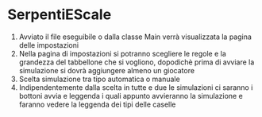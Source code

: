 # SerpentiEScale

1. Avviato il file eseguibile o dalla classe Main verrà visualizzata la pagina delle impostazioni
2. Nella pagina di impostazioni si potranno scegliere le regole e la grandezza del tabbellone che si vogliono, dopodichè prima di avviare la simulazione si dovrà aggiungere almeno un giocatore
3. Scelta simulazione tra tipo automatica o manuale
4. Indipendentemente dalla scelta in tutte e due le simulazioni ci saranno i bottoni avvia e leggenda i quali appunto avvieranno la simulazione e faranno vedere la leggenda dei tipi delle caselle
   

